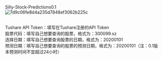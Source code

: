 Silly-Stock-Predictions0.1
<br>
![7d9c06fe8d4a235d7848ef3062b225c](https://github.com/user-attachments/assets/b79817e3-ac76-40c9-b337-479b33b6bc3a)

<br>
Tushare API Token：填写在Tushare注册的API Token
<br>
股票代码：填写自己想要查询的股票，格式为：300099.sz
<br>
选择日期：填写自己想要查询股票的日期，格式为：20200101
<br>
预测日期：填写自己想要查询的股票的预测日期，格式为：20200101（注：0.1版本预测时间不宜超过24小时）

